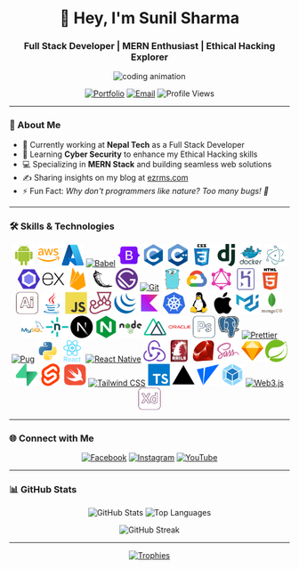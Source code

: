 

<h1 align="center">👋 Hey, I'm Sunil Sharma</h1>
<h3 align="center">Full Stack Developer | MERN Enthusiast | Ethical Hacking Explorer</h3>

<p align="center">
  <img src="https://media0.giphy.com/media/v1.Y2lkPTc5MGI3NjExdnZyaGJ1aHZlNndyZmFiNnhseDJnOXd6ZG5haDJmZmx4ZzAwbHphNCZlcD12MV9pbnRlcm5hbF9naWZfYnlfaWQmY3Q9Zw/JTTAjM197sku8MgrRa/giphy.gif" alt="coding animation" width="500"/>
</p>

<p align="center">
  <a href="https://www.anilthakurbarahi.com.np/"><img src="https://img.shields.io/badge/Portfolio-%23000000.svg?style=for-the-badge&logo=firefox&logoColor=#FF7139" alt="Portfolio"/></a>
  <a href="mailto:sunielsharma1921@gmail.com"><img src="https://img.shields.io/badge/Email-%23D14836.svg?style=for-the-badge&logo=gmail&logoColor=white" alt="Email"/></a>
  <img src="https://komarev.com/ghpvc/?username=suniel1921&label=Profile%20Views&color=0e75b6&style=flat" alt="Profile Views"/>
</p>

---

### 🚀 About Me
- 🏢 Currently working at **Nepal Tech** as a Full Stack Developer
- 🌱 Learning **Cyber Security** to enhance my Ethical Hacking skills
- 💻 Specializing in **MERN Stack** and building seamless web solutions
- ✍️ Sharing insights on my blog at [ezrms.com](https://ezrms.org)
- ⚡ Fun Fact: *Why don't programmers like nature? Too many bugs! 🐛*

---

### 🛠️ Skills & Technologies
<p align="center">
  <a href="https://developer.android.com"><img src="https://raw.githubusercontent.com/devicons/devicon/master/icons/android/android-original.svg" alt="Android" width="40" height="40"/></a>
  <a href="https://aws.amazon.com"><img src="https://raw.githubusercontent.com/devicons/devicon/master/icons/amazonwebservices/amazonwebservices-plain-wordmark.svg" alt="AWS" width="40" height="40"/></a>
  <a href="https://azure.microsoft.com"><img src="https://raw.githubusercontent.com/devicons/devicon/master/icons/azure/azure-original.svg" alt="Azure" width="40" height="40"/></a>
  <a href="https://babeljs.io/"><img src="https://www.vectorlogo.zone/logos/babeljs/babeljs-icon.svg" alt="Babel" width="40" height="40"/></a>
  <a href="https://getbootstrap.com/"><img src="https://raw.githubusercontent.com/devicons/devicon/master/icons/bootstrap/bootstrap-original.svg" alt="Bootstrap" width="40" height="40"/></a>
  <a href="https://www.cprogramming.com/"><img src="https://raw.githubusercontent.com/devicons/devicon/master/icons/c/c-original.svg" alt="C" width="40" height="40"/></a>
  <a href="https://www.w3schools.com/cpp/"><img src="https://raw.githubusercontent.com/devicons/devicon/master/icons/cplusplus/cplusplus-original.svg" alt="C++" width="40" height="40"/></a>
  <a href="https://www.w3schools.com/css/"><img src="https://raw.githubusercontent.com/devicons/devicon/master/icons/css3/css3-original-wordmark.svg" alt="CSS3" width="40" height="40"/></a>
  <a href="https://www.djangoproject.com/"><img src="https://raw.githubusercontent.com/devicons/devicon/master/icons/django/django-plain.svg" alt="Django" width="40" height="40"/></a>
  <a href="https://www.docker.com/"><img src="https://raw.githubusercontent.com/devicons/devicon/master/icons/docker/docker-original-wordmark.svg" alt="Docker" width="40" height="40"/></a>
  <a href="https://www.electronjs.org/"><img src="https://raw.githubusercontent.com/devicons/devicon/master/icons/electron/electron-original.svg" alt="Electron" width="40" height="40"/></a>
  <a href="https://eslint.org/"><img src="https://raw.githubusercontent.com/devicons/devicon/master/icons/eslint/eslint-original.svg" alt="ESLint" width="40" height="40"/></a>
  <a href="https://expressjs.com/"><img src="https://raw.githubusercontent.com/devicons/devicon/master/icons/express/express-original.svg" alt="Express" width="40" height="40"/></a>
  <a href="https://firebase.google.com/"><img src="https://raw.githubusercontent.com/devicons/devicon/master/icons/firebase/firebase-plain.svg" alt="Firebase" width="40" height="40"/></a>
  <a href="https://flask.palletsprojects.com/"><img src="https://raw.githubusercontent.com/devicons/devicon/master/icons/flask/flask-original.svg" alt="Flask" width="40" height="40"/></a>
  <a href="https://www.gatsbyjs.com/"><img src="https://raw.githubusercontent.com/devicons/devicon/master/icons/gatsby/gatsby-original.svg" alt="Gatsby" width="40" height="40"/></a>
  <a href="https://git-scm.com/"><img src="https://www.vectorlogo.zone/logos/git-scm/git-scm-icon.svg" alt="Git" width="40" height="40"/></a>
  <a href="https://golang.org/"><img src="https://raw.githubusercontent.com/devicons/devicon/master/icons/go/go-original.svg" alt="Go" width="40" height="40"/></a>
  <a href="https://cloud.google.com/"><img src="https://raw.githubusercontent.com/devicons/devicon/master/icons/googlecloud/googlecloud-original.svg" alt="Google Cloud" width="40" height="40"/></a>
  <a href="https://graphql.org/"><img src="https://raw.githubusercontent.com/devicons/devicon/master/icons/graphql/graphql-plain.svg" alt="GraphQL" width="40" height="40"/></a>
  <a href="https://heroku.com/"><img src="https://raw.githubusercontent.com/devicons/devicon/master/icons/heroku/heroku-original.svg" alt="Heroku" width="40" height="40"/></a>
  <a href="https://www.w3.org/html/"><img src="https://raw.githubusercontent.com/devicons/devicon/master/icons/html5/html5-original-wordmark.svg" alt="HTML5" width="40" height="40"/></a>
  <a href="https://www.adobe.com/products/illustrator.html"><img src="https://raw.githubusercontent.com/devicons/devicon/master/icons/illustrator/illustrator-line.svg" alt="Illustrator" width="40" height="40"/></a>
  <a href="https://www.java.com"><img src="https://raw.githubusercontent.com/devicons/devicon/master/icons/java/java-original.svg" alt="Java" width="40" height="40"/></a>
  <a href="https://developer.mozilla.org/en-US/docs/Web/JavaScript"><img src="https://raw.githubusercontent.com/devicons/devicon/master/icons/javascript/javascript-original.svg" alt="JavaScript" width="40" height="40"/></a>
  <a href="https://jestjs.io/"><img src="https://raw.githubusercontent.com/devicons/devicon/master/icons/jest/jest-plain.svg" alt="Jest" width="40" height="40"/></a>
  <a href="https://jquery.com/"><img src="https://raw.githubusercontent.com/devicons/devicon/master/icons/jquery/jquery-original.svg" alt="jQuery" width="40" height="40"/></a>
  <a href="https://kotlinlang.org/"><img src="https://raw.githubusercontent.com/devicons/devicon/master/icons/kotlin/kotlin-original.svg" alt="Kotlin" width="40" height="40"/></a>
  <a href="https://kubernetes.io/"><img src="https://raw.githubusercontent.com/devicons/devicon/master/icons/kubernetes/kubernetes-plain.svg" alt="Kubernetes" width="40" height="40"/></a>
  <a href="https://www.linux.org/"><img src="https://raw.githubusercontent.com/devicons/devicon/master/icons/linux/linux-original.svg" alt="Linux" width="40" height="40"/></a>
  <a href="https://www.apple.com/macos/"><img src="https://raw.githubusercontent.com/devicons/devicon/master/icons/apple/apple-original.svg" alt="macOS" width="40" height="40"/></a>
  <a href="https://material-ui.com/"><img src="https://raw.githubusercontent.com/devicons/devicon/master/icons/materialui/materialui-original.svg" alt="Material-UI" width="40" height="40"/></a>
  <a href="https://www.mongodb.com/"><img src="https://raw.githubusercontent.com/devicons/devicon/master/icons/mongodb/mongodb-original-wordmark.svg" alt="MongoDB" width="40" height="40"/></a>
  <a href="https://www.mysql.com/"><img src="https://raw.githubusercontent.com/devicons/devicon/master/icons/mysql/mysql-original-wordmark.svg" alt="MySQL" width="40" height="40"/></a>
  <a href="https://netlify.com/"><img src="https://raw.githubusercontent.com/devicons/devicon/master/icons/netlify/netlify-original.svg" alt="Netlify" width="40" height="40"/></a>
  <a href="https://nextjs.org/"><img src="https://raw.githubusercontent.com/devicons/devicon/master/icons/nextjs/nextjs-original.svg" alt="Next.js" width="40" height="40"/></a>
  <a href="https://www.nginx.com"><img src="https://raw.githubusercontent.com/devicons/devicon/master/icons/nginx/nginx-original.svg" alt="NGINX" width="40" height="40"/></a>
  <a href="https://nodejs.org"><img src="https://raw.githubusercontent.com/devicons/devicon/master/icons/nodejs/nodejs-original-wordmark.svg" alt="Node.js" width="40" height="40"/></a>
  <a href="https://nuxtjs.org/"><img src="https://raw.githubusercontent.com/devicons/devicon/master/icons/nuxtjs/nuxtjs-original.svg" alt="Nuxt.js" width="40" height="40"/></a>
  <a href="https://www.oracle.com/"><img src="https://raw.githubusercontent.com/devicons/devicon/master/icons/oracle/oracle-original.svg" alt="Oracle" width="40" height="40"/></a>
  <a href="https://www.photoshop.com/en"><img src="https://raw.githubusercontent.com/devicons/devicon/master/icons/photoshop/photoshop-line.svg" alt="Photoshop" width="40" height="40"/></a>
  <a href="https://www.postgresql.org/"><img src="https://raw.githubusercontent.com/devicons/devicon/master/icons/postgresql/postgresql-original.svg" alt="PostgreSQL" width="40" height="40"/></a>
  <a href="https://prettier.io/"><img src="https://raw.githubusercontent.com/devicons/devicon/master/icons/prettier/prettier-original.svg" alt="Prettier" width="40" height="40"/></a>
  <a href="https://pugjs.org"><img src="https://cdn.worldvectorlogo.com/logos/pug.svg" alt="Pug" width="40" height="40"/></a>
  <a href="https://www.python.org/"><img src="https://raw.githubusercontent.com/devicons/devicon/master/icons/python/python-original.svg" alt="Python" width="40" height="40"/></a>
  <a href="https://reactjs.org/"><img src="https://raw.githubusercontent.com/devicons/devicon/master/icons/react/react-original-wordmark.svg" alt="React" width="40" height="40"/></a>
  <a href="https://reactnative.dev/"><img src="https://reactnative.dev/img/header_logo.svg" alt="React Native" width="40" height="40"/></a>
  <a href="https://redux.js.org"><img src="https://raw.githubusercontent.com/devicons/devicon/master/icons/redux/redux-original.svg" alt="Redux" width="40" height="40"/></a>
  <a href="https://rubyonrails.org/"><img src="https://raw.githubusercontent.com/devicons/devicon/master/icons/rails/rails-original-wordmark.svg" alt="Rails" width="40" height="40"/></a>
  <a href="https://www.ruby-lang.org/"><img src="https://raw.githubusercontent.com/devicons/devicon/master/icons/ruby/ruby-original.svg" alt="Ruby" width="40" height="40"/></a>
  <a href="https://sass-lang.com"><img src="https://raw.githubusercontent.com/devicons/devicon/master/icons/sass/sass-original.svg" alt="Sass" width="40" height="40"/></a>
  <a href="https://www.sketch.com/"><img src="https://raw.githubusercontent.com/devicons/devicon/master/icons/sketch/sketch-original.svg" alt="Sketch" width="40" height="40"/></a>
  <a href="https://spring.io/"><img src="https://raw.githubusercontent.com/devicons/devicon/master/icons/spring/spring-original.svg" alt="Spring" width="40" height="40"/></a>
  <a href="https://supabase.io/"><img src="https://raw.githubusercontent.com/devicons/devicon/master/icons/supabase/supabase-original.svg" alt="Supabase" width="40" height="40"/></a>
  <a href="https://svelte.dev/"><img src="https://raw.githubusercontent.com/devicons/devicon/master/icons/svelte/svelte-original.svg" alt="Svelte" width="40" height="40"/></a>
  <a href="https://www.swift.org/"><img src="https://raw.githubusercontent.com/devicons/devicon/master/icons/swift/swift-original.svg" alt="Swift" width="40" height="40"/></a>
  <a href="https://tailwindcss.com/"><img src="https://www.vectorlogo.zone/logos/tailwindcss/tailwindcss-icon.svg" alt="Tailwind CSS" width="40" height="40"/></a>
  <a href="https://www.typescriptlang.org/"><img src="https://raw.githubusercontent.com/devicons/devicon/master/icons/typescript/typescript-original.svg" alt="TypeScript" width="40" height="40"/></a>
  <a href="https://vercel.com/"><img src="https://raw.githubusercontent.com/devicons/devicon/master/icons/vercel/vercel-original.svg" alt="Vercel" width="40" height="40"/></a>
  <a href="https://vitejs.dev/"><img src="https://raw.githubusercontent.com/devicons/devicon/master/icons/vite/vite-original.svg" alt="Vite" width="40" height="40"/></a>
  <a href="https://webpack.js.org/"><img src="https://raw.githubusercontent.com/devicons/devicon/master/icons/webpack/webpack-original.svg" alt="Webpack" width="40" height="40"/></a>
  <a href="https://web3js.readthedocs.io/"><img src="https://www.vectorlogo.zone/logos/ethereum/ethereum-icon.svg" alt="Web3.js" width="40" height="40"/></a>
  <a href="https://www.adobe.com/products/xd.html"><img src="https://raw.githubusercontent.com/devicons/devicon/master/icons/xd/xd-line.svg" alt="Adobe XD" width="40" height="40"/></a>
</p>

---

### 🌐 Connect with Me
<p align="center">
  <a href="https://fb.com/logins"><img src="https://raw.githubusercontent.com/rahuldkjain/github-profile-readme-generator/master/src/images/icons/Social/facebook.svg" alt="Facebook" height="30" width="40"/></a>
  <a href="https://instagram.com/logins"><img src="https://raw.githubusercontent.com/rahuldkjain/github-profile-readme-generator/master/src/images/icons/Social/instagram.svg" alt="Instagram" height="30" width="40"/></a>
  <a href="https://www.youtube.com/c/ins techno"><img src="https://raw.githubusercontent.com/rahuldkjain/github-profile-readme-generator/master/src/images/icons/Social/youtube.svg" alt="YouTube" height="30" width="40"/></a>
</p>

---

### 📊 GitHub Stats
<p align="center">
  <img src="https://github-readme-stats.vercel.app/api?username=suniel1921&show_icons=true&theme=radical&hide_border=true" alt="GitHub Stats" width="400"/>
  <img src="https://github-readme-stats.vercel.app/api/top-langs?username=suniel1921&show_icons=true&theme=radical&hide_border=true&layout=compact" alt="Top Languages" width="300"/>
</p>
<p align="center">
  <img src="https://github-readme-streak-stats.herokuapp.com/?user=suniel1921&theme=radical&hide_border=true" alt="GitHub Streak" width="400"/>
</p>

---

<p align="center">
  <a href="https://github.com/ryo-ma/github-profile-trophy"><img src="https://github-profile-trophy.vercel.app/?username=suniel1921&theme=radical&no-frame=true&margin-w=15" alt="Trophies"/></a>
</p>

